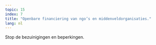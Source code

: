 ```yaml
---
topic: 15
index: 7
title: "Openbare financiering van ngo’s en middenveldorganisaties."
lang: nl
---
```

Stop de bezuinigingen en beperkingen.

